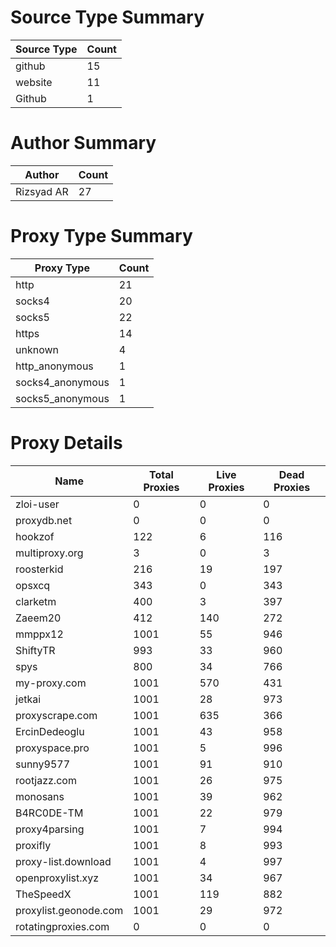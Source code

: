 # Source Type Summary

| Source Type | Count |
|-------------|-------|
| github | 15 |
| website | 11 |
| Github | 1 |


# Author Summary

| Author | Count |
|--------|-------|
| Rizsyad AR | 27 |


# Proxy Type Summary

| Proxy Type | Count |
|------------|-------|
| http | 21 |
| socks4 | 20 |
| socks5 | 22 |
| https | 14 |
| unknown | 4 |
| http_anonymous | 1 |
| socks4_anonymous | 1 |
| socks5_anonymous | 1 |


# Proxy Details

| Name | Total Proxies | Live Proxies | Dead Proxies |
|------|---------------|--------------|---------------|
| zloi-user | 0 | 0 | 0 |
| proxydb.net | 0 | 0 | 0 |
| hookzof | 122 | 6 | 116 |
| multiproxy.org | 3 | 0 | 3 |
| roosterkid | 216 | 19 | 197 |
| opsxcq | 343 | 0 | 343 |
| clarketm | 400 | 3 | 397 |
| Zaeem20 | 412 | 140 | 272 |
| mmppx12 | 1001 | 55 | 946 |
| ShiftyTR | 993 | 33 | 960 |
| spys | 800 | 34 | 766 |
| my-proxy.com | 1001 | 570 | 431 |
| jetkai | 1001 | 28 | 973 |
| proxyscrape.com | 1001 | 635 | 366 |
| ErcinDedeoglu | 1001 | 43 | 958 |
| proxyspace.pro | 1001 | 5 | 996 |
| sunny9577 | 1001 | 91 | 910 |
| rootjazz.com | 1001 | 26 | 975 |
| monosans | 1001 | 39 | 962 |
| B4RC0DE-TM | 1001 | 22 | 979 |
| proxy4parsing | 1001 | 7 | 994 |
| proxifly | 1001 | 8 | 993 |
| proxy-list.download | 1001 | 4 | 997 |
| openproxylist.xyz | 1001 | 34 | 967 |
| TheSpeedX | 1001 | 119 | 882 |
| proxylist.geonode.com | 1001 | 29 | 972 |
| rotatingproxies.com | 0 | 0 | 0 |

